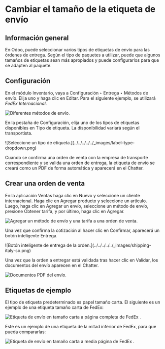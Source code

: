 # Cambiar el tamaño de la etiqueta de envío

## Información general

En Odoo, puede seleccionar varios tipos de etiquetas de envío para las órdenes
de entrega. Según el tipo de paquetes a utilizar, puede que algunos tamaños de
etiquetas sean más apropiados y puede configurarlos para que se adapten al
paquete.

## Configuración

En el módulo Inventario, vaya a Configuración ‣ Entrega ‣ Métodos de envío.
Elija uno y haga clic en Editar. Para el siguiente ejemplo, se utilizará
_FedEx Internacional_.

![Diferentes métodos de envío.](../../../../../_images/shipping-options.png)

En la pestaña de Configuración, elija uno de los tipos de etiquetas
disponibles en Tipo de etiqueta. La disponibilidad variará según el
transportista.

![Seleccione un tipo de etiqueta.](../../../../../_images/label-type-
dropdown.png)

Cuando se confirma una orden de venta con la empresa de transporte
correspondiente y se valida una orden de entrega, la etiqueta de envío se
creará como un PDF de forma automática y aparecerá en el Chatter.

## Crear una orden de venta

En la aplicación Ventas haga clic en Nuevo y seleccione un cliente
internacional. Haga clic en Agregar producto y seleccione un artículo. Luego,
haga clic en Agregar un envío, seleccione un método de envío, presione Obtener
tarifa, y por último, haga clic en Agregar.

![Agregar un método de envío y una tarifa a una orden de
venta.](../../../../../_images/shipping-rate.png)

Una vez que confirma la cotización al hacer clic en Confirmar, aparecerá un
botón inteligente Entrega.

![Botón inteligente de entrega de la orden.](../../../../../_images/shipping-
italy-so.png)

Una vez que la orden a entregar está validada tras hacer clic en Validar, los
documentos del envío aparecen en el Chatter.

![Documentos PDF del envío.](../../../../../_images/shipping-pdfs.png)

## Etiquetas de ejemplo

El tipo de etiqueta predeterminado es papel tamaño carta. El siguiente es un
ejemplo de una etiqueta tamaño carta de FedEx:

![Etiqueta de envío en tamaño carta a página completa de FedEx
.](../../../../../_images/full-page-fedex.png)

Este es un ejemplo de una etiqueta de la mitad inferior de FedEx, para que
pueda compararlas:

![Etiqueta de envío en tamaño carta a media página de FedEx
.](../../../../../_images/half-page-fedex.png)

